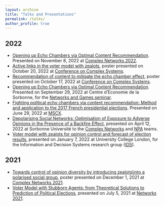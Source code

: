 ```yaml
---
layout: archive
title: "Talks and Presentations"
permalink: /talks/
author_profile: true
---
```


## 2022
* [Opening up Echo Chambers via Optimal Content Recommendation](../files/talk_CNA22.pdf). Presented on November 8, 2022 at [Complex Networks 2022](https://complexnetworks.org/).
* [Active links in the voter model with zealots](../files/poster_ccs2022_voter.pdf), poster presented on October 20, 2022 at [Conference on Complex Systems](https://ccs2022.org/).
* [Recommendation of content to mitigate the echo chamber effect](../files/poster_ccs2022_echo.pdf), poster presented on October 17, 2022 at [Conference on Complex Systems](https://ccs2022.org/).
* [Opening up Echo Chambers via Optimal Content Recommendation](../files/talk_NetworksAndGames.pdf). Presented on September 29, 2022 at Centre d’Economie de la Sorbonne, for the [Networks and Games seminar](https://sites.google.com/site/cesworkinggroupnetworks/).
* [Fighting political echo chambers via content recommendation: Method and application to the 2017 French presidential elections](../files/presCatania.pdf). Presented on June 29, 2022 at [MSCX](https://mediterraneanschoolcomplex.net/).
* [Depolarising Social Networks: Optimisation of Exposure to Adverse Opinions in the Presence of a Backfire Effect](../files/talk_NPA.pdf), presented on April 12, 2022 at Sorbonne Université to the [Complex Networks](https://www.complexnetworks.fr/) and [NPA](https://www-npa.lip6.fr/) teams.
* [Voter model with zealots for opinion control and forecast of election results](../files/talk_IDS.pdf), presented on January 7, 2022 at University College London, for the Information and Decision Systems research group ([IDS](https://www.ucl.ac.uk/computer-science/research/research-groups/information-and-decision-systems-ids)).

## 2021
* [Towards control of opinion diversity by introducing zealots\\into a polarised social group](../files/poster_complexnet21.pdf), poster presented on December 1, 2021 at [Complex Networks 2021](https://complexnetworks.org/).
* [Voter Model with Stubborn Agents: from Theoretical Solutions to Prediction of Political Elections](../files/talk_networks21.pdf), presented on July 5, 2021 at [Networks 2021](https://networks2021.net/).